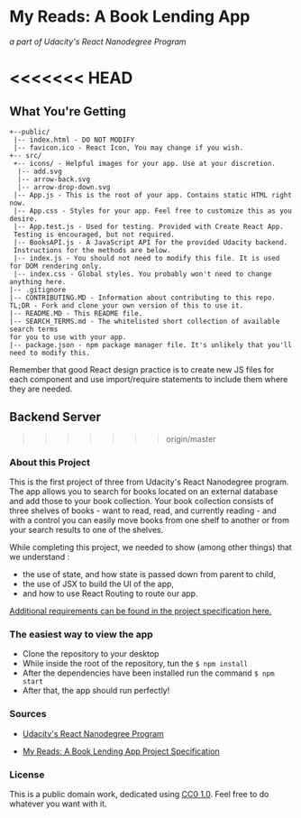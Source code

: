 # My Reads: A Book Lending App
*a part of Udacity's React Nanodegree Program*


<<<<<<< HEAD
=======
## What You're Getting
```
+--public/    
 |-- index.html - DO NOT MODIFY
 |-- favicon.ico - React Icon, You may change if you wish.
+-- src/
 +-- icons/ - Helpful images for your app. Use at your discretion.
  |-- add.svg
  |-- arrow-back.svg
  |-- arrow-drop-down.svg
 |-- App.js - This is the root of your app. Contains static HTML right now.
 |-- App.css - Styles for your app. Feel free to customize this as you desire.
 |-- App.test.js - Used for testing. Provided with Create React App. 
 Testing is encouraged, but not required.
 |-- BooksAPI.js - A JavaScript API for the provided Udacity backend. 
 Instructions for the methods are below.
 |-- index.js - You should not need to modify this file. It is used for DOM rendering only.
 |-- index.css - Global styles. You probably won't need to change anything here.
|-- .gitignore 
|-- CONTRIBUTING.MD - Information about contributing to this repo. 
TL;DR - Fork and clone your own version of this to use it.
|-- README.MD - This README file.
|-- SEARCH_TERMS.md - The whitelisted short collection of available search terms 
for you to use with your app.
|-- package.json - npm package manager file. It's unlikely that you'll need to modify this.
```

Remember that good React design practice is to create new JS files for each component and use import/require statements to include them where they are needed.

## Backend Server
>>>>>>> origin/master


### About this Project

This is the first project of three from Udacity's React Nanodegree program. The app allows you to search for books located on an external database and add those to your book collection.  Your book collection consists of three shelves of books - want to read, read, and currently reading - and with a control you can easily move books from one shelf to another or from your search results to one of the shelves.

While completing this project, we needed to show (among other things) that we understand : 

* the use of state, and how state is passed down from parent to child,
* the use of JSX to build the UI of the app,
* and how to use React Routing to route our app.

[Additional requirements can be found in the project specification here.](requirements.pdf)


### The easiest way to view the app

* Clone the repository to your desktop
* While inside the root of the repository, tun the `$ npm install`
* After the dependencies have been installed run the command `$ npm start`
* After that, the app should run perfectly!


### Sources

* [Udacity's React Nanodegree Program](https://www.udacity.com/course/react-nanodegree--nd019)

* [My Reads: A Book Lending App Project Specification](requirements.pdf)


### License

This is a public domain work, dedicated using
[CC0 1.0](https://creativecommons.org/publicdomain/zero/1.0/). Feel free to do
whatever you want with it.
